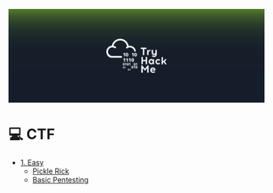 
![](assets/Generic-Banner.svg)


# 💻 CTF 
- [1. Easy](https://github.com/AyslanBatista/TryHackMe/tree/main/CTF/1-Easy)
    - [Pickle Rick](https://github.com/AyslanBatista/TryHackMe/tree/main/CTF/1-Easy/pickle_rick)
    - [Basic Pentesting](https://github.com/AyslanBatista/TryHackMe/tree/main/CTF/1-Easy/basic_pentesting)

